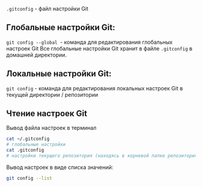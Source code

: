 `.gitconfig` - файл настройки Git

## Глобальные настройки Git:
`git config --global `- команда для редактирования глобальных настроек Git
Все глобальные настройки Git хранит в файле `.gitconfig` в домашней директории.

## Локальные настройки Git:
`git config` - команда для редактирования локальных настроек Git в текущей директории / репозитории

## Чтение настроек Git

Вывод файла настроек в терминал
```bash
cat ~/.gitconfig 
# глобальные настройки
cat .gitconfig 
# настройки текущего репозитория (находясь в корневой папке репозитория)
```

Вывод настроек в виде списка значений:
```bash
git config --list 
```
